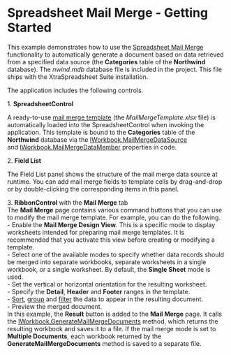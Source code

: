 # Spreadsheet Mail Merge - Getting Started


<p>This example demonstrates how to use the <a href="http://help.devexpress.com/#WindowsForms/CustomDocument16257">Spreadsheet Mail Merge</a> functionality to automatically generate a document based on data retrieved from a specified data source (the <strong>Categories</strong> table of the <strong>Northwind</strong> database). The <em>nwind.mdb</em> database file is included in the project. This file ships with the XtraSpreadsheet Suite installation.</p>
<p>The application includes the following controls.</p>
<p>1. <strong>SpreadsheetControl</strong></p>
<p>A ready-to-use <a href="http://help.devexpress.com/#WindowsForms/CustomDocument17018">mail merge template</a> (the <em>MailMergeTemplate.xlsx</em> file) is automatically loaded into the SpreadsheetControl when invoking the application. This template is bound to the <strong>Categories</strong> table of the <strong>Northwind</strong> database via the <a href="http://help.devexpress.com/#CoreLibraries/DevExpressSpreadsheetIWorkbook_MailMergeDataSourcetopic">IWorkbook.MailMergeDataSource</a> and <a href="http://help.devexpress.com/#CoreLibraries/DevExpressSpreadsheetIWorkbook_MailMergeDataMembertopic">IWorkbook.MailMergeDataMember</a> properties in code.</p>
<p>2. <strong>Field List</strong></p>
<p>The Field List panel shows the structure of the mail merge data source at runtime. You can add mail merge fields to template cells by drag-and-drop or by double-clicking the corresponding items in this panel.</p>
<p>3. <strong>RibbonControl</strong> with the <strong>Mail Merge</strong> tab<br>The <strong>Mail Merge</strong> page contains various command buttons that you can use to modify the mail merge template. For example, you can do the following.<br>- Enable the <strong>Mail Merge Design View</strong>. This is a specific mode to display worksheets intended for preparing mail merge templates. It is recommended that you activate this view before creating or modifying a template.<br>- Select one of the available modes to specify whether data records should be merged into separate workbooks, separate worksheets in a single workbook, or a single worksheet. By default, the <strong>Single Sheet</strong> mode is used.<br>- Set the vertical or horizontal orientation for the resulting worksheet.<br>- Specify the <strong>Detail</strong>, <strong>Header</strong> and <strong>Footer</strong> ranges in the template.<br>- <a href="http://help.devexpress.com/#WindowsForms/CustomDocument16975">Sort</a>, <a href="http://help.devexpress.com/#WindowsForms/CustomDocument16986">group</a> and <a href="http://help.devexpress.com/#WindowsForms/CustomDocument16995">filter</a> the data to appear in the resulting document. <br>- Preview the merged document.<br>In this example, the <strong>Result</strong> button is added to the <strong>Mail Merge</strong> page. It calls the <a href="http://help.devexpress.com/#CoreLibraries/DevExpressSpreadsheetIWorkbook_GenerateMailMergeDocumentstopic">IWorkbook.GenerateMailMergeDocuments</a> method, which returns the resulting workbook and saves it to a file. If the mail merge mode is set to <strong>Multiple Documents</strong>, each workbook returned by the <strong>GenerateMailMergeDocuments</strong> method is saved to a separate file.</p>

<br/>


